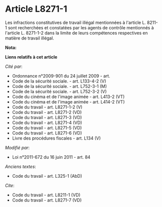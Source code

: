 # Article L8271-1

Les infractions constitutives de travail illégal mentionnées à l'article L. 8211-1 sont recherchées et constatées par les
agents de contrôle mentionnés à l'article L. 8271-1-2 dans la limite de leurs compétences respectives en matière de travail
illégal.

**Nota:**



**Liens relatifs à cet article**

_Cité par_:

  - Ordonnance n°2009-901 du 24 juillet 2009 - art.
  - Code de la sécurité sociale. - art. L133-4-2 (V)
  - Code de la sécurité sociale. - art. L752-3-1 (M)
  - Code de la sécurité sociale. - art. L752-3-2 (V)
  - Code du cinéma et de l'image animée - art. L413-2 (VT)
  - Code du cinéma et de l'image animée - art. L414-2 (VT)
  - Code du travail - art. L8271-1-2 (V)
  - Code du travail - art. L8271-2 (VD)
  - Code du travail - art. L8271-3 (VD)
  - Code du travail - art. L8271-4 (VD)
  - Code du travail - art. L8271-5 (VD)
  - Code du travail - art. L8271-6 (VD)
  - Livre des procédures fiscales - art. L134 (V)

_Modifié par_:

  - Loi n°2011-672 du 16 juin 2011 - art. 84

_Anciens textes_:

  - Code du travail - art. L325-1 (AbD)

_Cite_:

  - Code du travail - art. L8211-1 (VD)
  - Code du travail - art. L8271-7 (VD)
